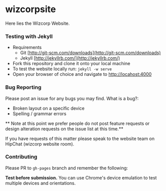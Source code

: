 wizcorpsite
===========

Here lies the Wizcorp Website.

### Testing with Jekyll

- Requirements
 	- Git [http://git-scm.com/downloads](http://git-scm.com/downloads)
 	- Jekyll [http://jekyllrb.com/](http://jekyllrb.com/) 
- Fork this repository and clone it onto your local machine
- To test the website locally run: `jekyll -w serve`
- Open your browser of choice and navigate to [http://locahost:4000](http://locahost:4000)

### Bug Reporting

Please post an issue for any bugs you may find. What is a bug?:

- Broken layout on a specific device
- Spelling / grammar errors

** Note at this point we prefer people do not post feature requests or design alteration requests on the issue list at this time.** 

If you have requests of this matter please speak to the website team on HipChat (wizcorp website room).

### Contributing

Please PR to `gh-pages` branch and remember the following:

**Test before submission.** You can use Chrome's device emulation to test multiple devices and orientations.